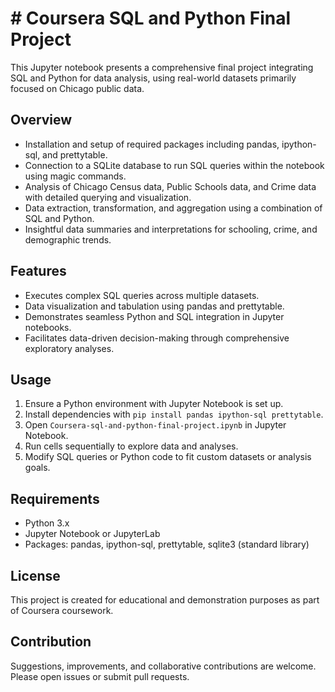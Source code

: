 # # Coursera SQL and Python Final Project

This Jupyter notebook presents a comprehensive final project integrating SQL and Python for data analysis, using real-world datasets primarily focused on Chicago public data.

## Overview

- Installation and setup of required packages including pandas, ipython-sql, and prettytable.
- Connection to a SQLite database to run SQL queries within the notebook using magic commands.
- Analysis of Chicago Census data, Public Schools data, and Crime data with detailed querying and visualization.
- Data extraction, transformation, and aggregation using a combination of SQL and Python.
- Insightful data summaries and interpretations for schooling, crime, and demographic trends.

## Features

- Executes complex SQL queries across multiple datasets.
- Data visualization and tabulation using pandas and prettytable.
- Demonstrates seamless Python and SQL integration in Jupyter notebooks.
- Facilitates data-driven decision-making through comprehensive exploratory analyses.

## Usage

1. Ensure a Python environment with Jupyter Notebook is set up.
2. Install dependencies with `pip install pandas ipython-sql prettytable`.
3. Open `Coursera-sql-and-python-final-project.ipynb` in Jupyter Notebook.
4. Run cells sequentially to explore data and analyses.
5. Modify SQL queries or Python code to fit custom datasets or analysis goals.

## Requirements

- Python 3.x
- Jupyter Notebook or JupyterLab
- Packages: pandas, ipython-sql, prettytable, sqlite3 (standard library)

## License

This project is created for educational and demonstration purposes as part of Coursera coursework.

## Contribution

Suggestions, improvements, and collaborative contributions are welcome. Please open issues or submit pull requests.

